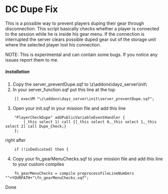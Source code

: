 DC Dupe Fix
=============
This is a possible way to prevent players duping their gear through disconnection.
This script basically checks whether a player is connected to the session while he is inside his gear menu.
If the connection is interrupted the server clears possible duped gear out of the storage unit where the selected player lost his connection.

NOTE: This is experimental and can contain some bugs. If you notice any issues report them to me.

##### Installation

1.  Copy the server_preventDupe.sqf to \z\addons\dayz_server\init\
2.  In your server_function.sqf put this line at the top
```
	[] execVM "\z\addons\dayz_server\init\server_preventDupe.sqf";
```
3.  Open your init.sqf in your mission file and add this line
```
	"PlayerCheckDupe" addPublicVariableEventHandler {
		(_this select 1) call {[_this select 0,_this select 1,_this select 2] call Dupe_Check;}
	};
```
right after
```
	if (!isDedicated) then {
```
4.  Copy your fn_gearMenuChecks.sqf to your mission file and add this line to your custom compiles
```
	fn_gearMenuChecks = compile preprocessFileLineNumbers ""+YOURPATH+"\fn_gearMenuChecks.sqf";
```
Done
